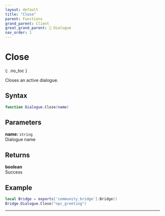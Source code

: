 ```yaml
---
layout: default
title: "Close"
parent: Functions
grand_parent: Client
great_grand_parent: 💬 Dialogue
nav_order: 1
---
```


# Close
{: .no_toc }

Closes an active dialogue.

## Syntax

```lua
function Dialogue.Close(name)
```

## Parameters

**name:** `string`  
Dialogue name

## Returns

**boolean**  
Success

## Example

```lua
local Bridge = exports['community_bridge']:Bridge()
Bridge.Dialogue.Close("npc_greeting")
```

---